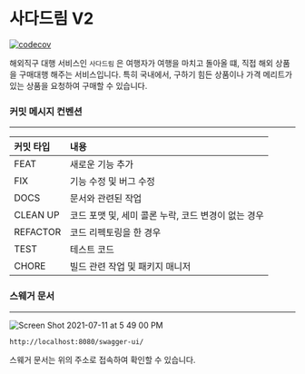 # 사다드림 V2
[![codecov](https://codecov.io/gh/dongwooklee96/sada-dream_server_v2/branch/master/graph/badge.svg?token=X4CG17QDWR)](https://codecov.io/gh/dongwooklee96/sada-dream_server_v2)

해외직구 대행 서비스인 `사다드림` 은 여행자가 여행을 마치고 돌아올 떄, 직접 해외 상품을 구매대행 해주는 서비스입니다.
특히 국내에서, 구하기 힘든 상품이나 가격 메리트가 있는 상품을 요청하여 구매할 수 있습니다.

### 커밋 메시지 컨벤션
---

| 커밋 타입 | 내용 |
|:--------|:-----|
|    FEAT     |  새로운 기능 추가    |
|     FIX    |   기능 수정 및 버그 수정   |
|     DOCS    |   문서와 관련된 작업   |
|    CLEAN UP |   코드 포맷 및, 세미 콜론 누락, 코드 변경이 없는 경우   |
|     REFACTOR    |   코드 리펙토링을 한 경우   |
|     TEST    |   테스트 코드   |
|     CHORE    |   빌드 관련 작업 및 패키지 매니저   |

### 스웨거 문서
---

![Screen Shot 2021-07-11 at 5 49 00 PM](https://user-images.githubusercontent.com/14002238/125188841-4a8e8200-e270-11eb-962b-4b360a631c1e.png)


```
http://localhost:8080/swagger-ui/
```

스웨거 문서는 위의 주소로 접속하여 확인할 수 있습니다.
